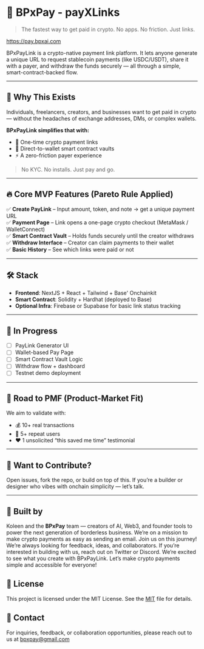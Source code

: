 # 🚀 BPxPay - payXLinks

> The fastest way to get paid in crypto. No apps. No friction. Just links.

https://pay.bpxai.com

BPxPayLink is a crypto-native payment link platform. It lets anyone generate a unique URL to request stablecoin payments (like USDC/USDT), share it with a payer, and withdraw the funds securely — all through a simple, smart-contract-backed flow.

---

## 🧠 Why This Exists

Individuals, freelancers, creators, and businesses want to get paid in crypto — without the headaches of exchange addresses, DMs, or complex wallets.

**BPxPayLink simplifies that with:**

- 🔗 One-time crypto payment links
- 💸 Direct-to-wallet smart contract vaults
- ⚡️ A zero-friction payer experience

> No KYC. No installs. Just pay and go.

---

## 🔥 Core MVP Features (Pareto Rule Applied)

✅ **Create PayLink** – Input amount, token, and note → get a unique payment URL  
✅ **Payment Page** – Link opens a one-page crypto checkout (MetaMask / WalletConnect)  
✅ **Smart Contract Vault** – Holds funds securely until the creator withdraws  
✅ **Withdraw Interface** – Creator can claim payments to their wallet  
✅ **Basic History** – See which links were paid or not

---

## 🛠️ Stack

- **Frontend**: NextJS + React + Tailwind + Base' Onchainkit
- **Smart Contract**: Solidity + Hardhat (deployed to Base)
- **Optional Infra**: Firebase or Supabase for basic link status tracking

---

## 🚧 In Progress

- [ ] PayLink Generator UI
- [ ] Wallet-based Pay Page
- [ ] Smart Contract Vault Logic
- [ ] Withdraw flow + dashboard
- [ ] Testnet demo deployment

---

## 🎯 Road to PMF (Product-Market Fit)

We aim to validate with:

- 💰 10+ real transactions
- 🔁 5+ repeat users
- ❤️ 1 unsolicited “this saved me time” testimonial

---

## 📣 Want to Contribute?

Open issues, fork the repo, or build on top of this. If you’re a builder or designer who vibes with onchain simplicity — let’s talk.

---

## 👑 Built by

Koleen and the **BPxPay** team — creators of AI, Web3, and founder tools to power the next generation of borderless business.
We’re on a mission to make crypto payments as easy as sending an email. Join us on this journey!
We’re always looking for feedback, ideas, and collaborators. If you’re interested in building with us, reach out on Twitter or Discord.
We’re excited to see what you create with BPxPayLink. Let’s make crypto payments simple and accessible for everyone!

## 📜 License

This project is licensed under the MIT License. See the [MIT](https://opensource.org/licenses/MIT) file for details.

## 📧 Contact

For inquiries, feedback, or collaboration opportunities, please reach out to us at bpxpay@gmail.com
